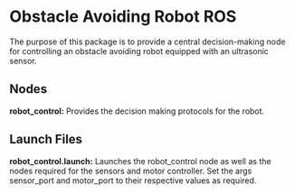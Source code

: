 # Obstacle Avoiding Robot ROS
The purpose of this package is to provide a central decision-making node for controlling an 
obstacle avoiding robot equipped with an ultrasonic sensor.

## Nodes
**robot_control:** Provides the decision making protocols for the robot.

## Launch Files
**robot_control.launch:** Launches the robot_control node as well as the nodes required for 
the sensors and motor controller. Set the args sensor_port and motor_port to their respective
values as required.
